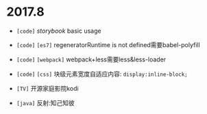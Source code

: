 # 2017.8

* `[code]` *storybook* basic usage
* `[code]` `[es7]` regeneratorRuntime is not defined需要babel-polyfill
* `[code]` `[webpack]` webpack+less需要less&less-loader
* `[code]` `[css]` 块级元素宽度自适应内容: `display:inline-block;`
* `[TV]` 开源家庭影院kodi

* `[java]` 反射:知己知彼